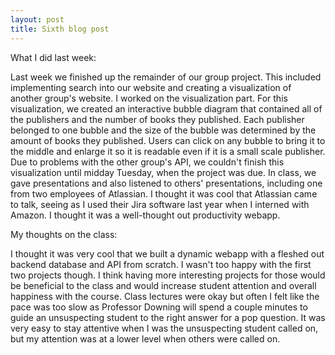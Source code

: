 ```yaml
---
layout: post
title: Sixth blog post
---
```


What I did last week:

Last week we finished up the remainder of our group project. This included implementing search into our website and creating a visualization of another group's website. I worked on the visualization part. For this visualization, we created an interactive bubble diagram that contained all of the publishers and the number of books they published. Each publisher belonged to one bubble and the size of the bubble was determined by the amount of books they published. Users can click on any bubble to bring it to the middle and enlarge it so it is readable even if it is a small scale publisher. Due to problems with the other group's API, we couldn't finish this visualization until midday Tuesday, when the project was due. In class, we gave presentations and also listened to others' presentations, including one from two employees of Atlassian. I thought it was cool that Atlassian came to talk, seeing as I used their Jira software last year when I interned with Amazon. I thought it was a well-thought out productivity webapp.

My thoughts on the class:

I thought it was very cool that we built a dynamic webapp with a fleshed out backend database and API from scratch. I wasn't too happy with the first two projects though. I think having more interesting projects for those would be beneficial to the class and would increase student attention and overall happiness with the course. Class lectures were okay but often I felt like the pace was too slow as Professor Downing will spend a couple minutes to guide an unsuspecting student to the right answer for a pop question. It was very easy to stay attentive when I was the unsuspecting student called on, but my attention was at a lower level when others were called on. 
